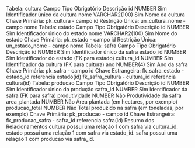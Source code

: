 Tabela: cultura
Campo	Tipo	Obrigatório	Descrição
id	NUMBER	Sim	Identificador único da cultura
nome	VARCHAR2(100)	Sim	Nome da cultura
Chave Primária: pk_cultura - campo id
Restrição Única: un_cultura_nome - campo nome
Tabela: estado
Campo	Tipo	Obrigatório	Descrição
id	NUMBER	Sim	Identificador único do estado
nome	VARCHAR2(100)	Sim	Nome do estado
Chave Primária: pk_estado - campo id
Restrição Única: un_estado_nome - campo nome
Tabela: safra
Campo	Tipo	Obrigatório	Descrição
id	NUMBER	Sim	Identificador único da safra
estado_id	NUMBER	Sim	Identificador do estado (FK para estado)
cultura_id	NUMBER	Sim	Identificador da cultura (FK para cultura)
ano	NUMBER(4)	Sim	Ano da safra
Chave Primária: pk_safra - campo id
Chave Estrangeira:
fk_safra_estado - estado_id referencia estado(id)
fk_safra_cultura - cultura_id referencia cultura(id)
Tabela: producao
Campo	Tipo	Obrigatório	Descrição
id	NUMBER	Sim	Identificador único da produção
safra_id	NUMBER	Sim	Identificador da safra (FK para safra)
produtividade	NUMBER	Não	Produtividade da safra
area_plantada	NUMBER	Não	Área plantada (em hectares, por exemplo)
producao_total	NUMBER	Não	Total produzido na safra (em toneladas, por exemplo)
Chave Primária: pk_producao - campo id
Chave Estrangeira: fk_producao_safra - safra_id referencia safra(id)
Resumo dos Relacionamentos
cultura possui uma relação 1
com safra via cultura_id.
estado possui uma relação 1
com safra via estado_id.
safra possui uma relação 1
com producao via safra_id.
